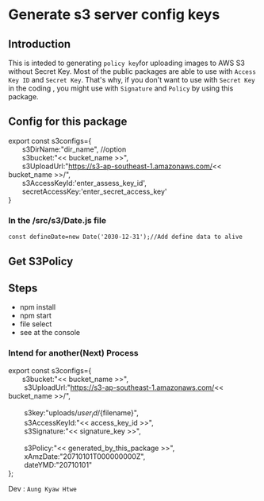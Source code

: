 # Generate s3 server config keys
## Introduction
This is inteded to generating ` policy key `for uploading images to AWS S3 without Secret Key. Most of the public packages are able to use with ` Access Key ID ` and ` Secret Key `. That's why, if you don't want to use with `Secret Key` in the coding , you might use with ` Signature ` and ` Policy ` by using this package.

## Config for this package
export const s3configs={ <br>
&emsp;&emsp;s3DirName:"dir_name", //option <br>
&emsp;&emsp;s3bucket:"<< bucket_name >>",<br>
&emsp;&emsp;s3UploadUrl:"https://s3-ap-southeast-1.amazonaws.com/<< bucket_name >>/",<br>
&emsp;&emsp;s3AccessKeyId:'enter_assess_key_id',<br>
&emsp;&emsp;secretAccessKey:'enter_secret_access_key'<br>
}

### In the /src/s3/Date.js file
`const defineDate=new Date('2030-12-31');//Add define data to alive`


## Get S3Policy 
## Steps
- npm install
- npm start
- file select
- see at the console


### Intend for another(Next) Process 
export const s3configs={ <br> 
   &emsp;&emsp;s3bucket:"<< bucket_name >>", <br/>
   &emsp;&emsp; s3UploadUrl:"https://s3-ap-southeast-1.amazonaws.com/<< bucket_name >>/", <br/>   
   &emsp;&emsp; s3key:"uploads/${user_id}/${filename}", <br/>
   &emsp;&emsp; s3AccessKeyId:"<< access_key_id >>", <br/>
   &emsp;&emsp; s3Signature:"<< signature_key >>", <br/>      
   &emsp;&emsp; s3Policy:"<< generated_by_this_package >>", <br/>
   &emsp;&emsp; xAmzDate:"20710101T000000000Z", <br/>
   &emsp;&emsp; dateYMD:"20710101" <br>
};

Dev : `Aung Kyaw Htwe`